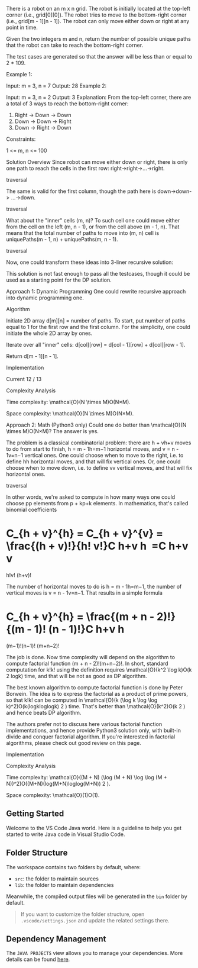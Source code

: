 There is a robot on an m x n grid. The robot is initially located at the top-left corner (i.e., grid[0][0]). The robot tries to move to the bottom-right corner (i.e., grid[m - 1][n - 1]). The robot can only move either down or right at any point in time.

Given the two integers m and n, return the number of possible unique paths that the robot can take to reach the bottom-right corner.

The test cases are generated so that the answer will be less than or equal to 2 * 109.

 

Example 1:


Input: m = 3, n = 7
Output: 28
Example 2:

Input: m = 3, n = 2
Output: 3
Explanation: From the top-left corner, there are a total of 3 ways to reach the bottom-right corner:
1. Right -> Down -> Down
2. Down -> Down -> Right
3. Down -> Right -> Down
 

Constraints:

1 <= m, n <= 100


Solution
Overview
Since robot can move either down or right, there is only one path to reach the cells in the first row: right->right->...->right.

traversal

The same is valid for the first column, though the path here is down->down-> ...->down.

traversal

What about the "inner" cells (m, n)? To such cell one could move either from the cell on the left (m, n - 1), or from the cell above (m - 1, n). That means that the total number of paths to move into (m, n) cell is uniquePaths(m - 1, n) + uniquePaths(m, n - 1).

traversal

Now, one could transform these ideas into 3-liner recursive solution:


This solution is not fast enough to pass all the testcases, though it could be used as a starting point for the DP solution.


Approach 1: Dynamic Programming
One could rewrite recursive approach into dynamic programming one.

Algorithm

Initiate 2D array d[m][n] = number of paths. To start, put number of paths equal to 1 for the first row and the first column. For the simplicity, one could initiate the whole 2D array by ones.

Iterate over all "inner" cells: d[col][row] = d[col - 1][row] + d[col][row - 1].

Return d[m - 1][n - 1].

Implementation

Current
12 / 13

Complexity Analysis

Time complexity: \mathcal{O}(N \times M)O(N×M).

Space complexity: \mathcal{O}(N \times M)O(N×M).


Approach 2: Math (Python3 only)
Could one do better than \mathcal{O}(N \times M)O(N×M)? The answer is yes.

The problem is a classical combinatorial problem: there are h + vh+v moves to do from start to finish, h = m - 1h=m−1 horizontal moves, and v = n - 1v=n−1 vertical ones. One could choose when to move to the right, i.e. to define hh horizontal moves, and that will fix vertical ones. Or, one could choose when to move down, i.e. to define vv vertical moves, and that will fix horizontal ones.

traversal

In other words, we're asked to compute in how many ways one could choose pp elements from p + kp+k elements. In mathematics, that's called binomial coefficients

C_{h + v}^{h} = C_{h + v}^{v} = \frac{(h + v)!}{h! v!}C 
h+v
h
​
 =C 
h+v
v
​
 = 
h!v!
(h+v)!
​
 

The number of horizontal moves to do is h = m - 1h=m−1, the number of vertical moves is v = n - 1v=n−1. That results in a simple formula

C_{h + v}^{h} = \frac{(m + n - 2)!}{(m - 1)! (n - 1)!}C 
h+v
h
​
 = 
(m−1)!(n−1)!
(m+n−2)!
​
 

The job is done. Now time complexity will depend on the algorithm to compute factorial function (m + n - 2)!(m+n−2)!. In short, standard computation for k!k! using the definition requires \mathcal{O}(k^2 \log k)O(k 
2
 logk) time, and that will be not as good as DP algorithm.

The best known algorithm to compute factorial function is done by Peter Borwein. The idea is to express the factorial as a product of prime powers, so that k!k! can be computed in \mathcal{O}(k (\log k \log \log k)^2)O(k(logkloglogk) 
2
 ) time. That's better than \mathcal{O}(k^2)O(k 
2
 ) and hence beats DP algorithm.

The authors prefer not to discuss here various factorial function implementations, and hence provide Python3 solution only, with built-in divide and conquer factorial algorithm. If you're interested in factorial algorithms, please check out good review on this page.

Implementation


Complexity Analysis

Time complexity: \mathcal{O}((M + N) (\log (M + N) \log \log (M + N))^2)O((M+N)(log(M+N)loglog(M+N)) 
2
 ).

Space complexity: \mathcal{O}(1)O(1).



## Getting Started

Welcome to the VS Code Java world. Here is a guideline to help you get started to write Java code in Visual Studio Code.

## Folder Structure

The workspace contains two folders by default, where:

- `src`: the folder to maintain sources
- `lib`: the folder to maintain dependencies

Meanwhile, the compiled output files will be generated in the `bin` folder by default.

> If you want to customize the folder structure, open `.vscode/settings.json` and update the related settings there.

## Dependency Management

The `JAVA PROJECTS` view allows you to manage your dependencies. More details can be found [here](https://github.com/microsoft/vscode-java-dependency#manage-dependencies).
